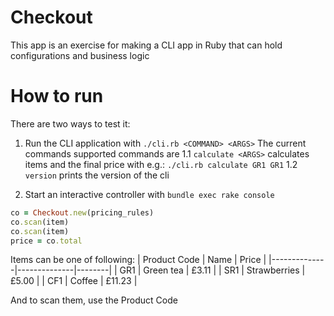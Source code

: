 # Checkout

This app is an exercise for making a CLI app in Ruby that can hold configurations and business logic

# How to run

There are two ways to test it:
1. Run the CLI application with `./cli.rb <COMMAND> <ARGS>` 
    The current commands supported commands are
    1.1 `calculate <ARGS>` calculates items and the final price with e.g.: `./cli.rb calculate GR1 GR1`
    1.2 `version` prints the version of the cli

2. Start an interactive controller with `bundle exec rake console` 
```ruby
co = Checkout.new(pricing_rules)
co.scan(item)
co.scan(item)
price = co.total
```


Items can be one of following:
| Product Code | Name         | Price  |
|--------------|--------------|--------|
| GR1          | Green tea    | £3.11  |
| SR1          | Strawberries | £5.00  |
| CF1          | Coffee       | £11.23 |

And to scan them, use the Product Code
